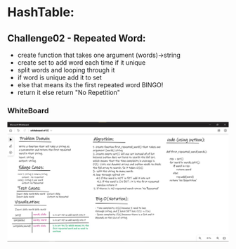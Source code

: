 # HashTable:

## Challenge02 - Repeated Word:
- create function that takes one argument (words)->string 
- create set to add word each time if it unique
- split words and looping through it 
- if word is unique add it to set
- else that means its the first repeated word BINGO! 
- return it else return "No Repetition" 

### WhiteBoard 

<img alt="" src="./hashtable-cc2.jpg" >